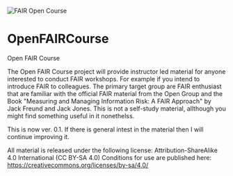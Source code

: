 ![FAIR Open Course ](https://github.com/OSUso/OpenFAIRCourse/blob/master/FAIRGithub.png)
# OpenFAIRCourse
Open FAIR Course

The Open FAIR Course project will provide instructor led material for anyone interested to conduct FAIR workshops. For example if you intend to introduce FAIR to colleagues.
The primary target group are FAIR enthusiast that are familiar with the official FAIR material from the Open Group and the Book "Measuring and Managing Information Risk: A FAIR Approach" by Jack Freund and Jack Jones. This is not a self-study material, allthough you might find something useful in it nonethelss.

This is now ver. 0.1. If there is general intest in the material then I will continue improving it.

All material is released under the following license: Attribution-ShareAlike 4.0 International (CC BY-SA 4.0)
Conditions for use are published here: https://creativecommons.org/licenses/by-sa/4.0/


